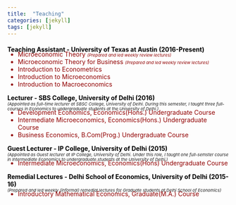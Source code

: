 ```yaml
---
title:  "Teaching"
categories: [jekyll]
tags: [jekyll]
---
```

<!---<h4><strong><p>University of Texas at Austin</p></strong></h4>-->
<p style="margin-top:20px;"><strong style="color:#000000;">Teaching Assistant - University of Texas at Austin (2016-Present) </strong></p>

<!---
<br />(<a href="" target="_blank">Course evaluations</a>)</p>
-->
<ul style="margin-top:-20px;">
  <li style="color:#910000;">Microeconomic Theory  <em style="font-size:1vw" style="color:#3d3e49;">(Prepared and led weekly review lectures)</em> </li>
  <li style="color:#910000;">Microeconomic Theory for Business <em style="font-size:1vw" style="color:#3d3e49;">(Prepared and led weekly review lectures)</em> </li>
  <li style="color:#910000;">Introduction to Econometrics </li> 
  <li style="color:#910000;">Introduction to Microeconomics </li> 
  <li style="color:#910000;">Introduction to Macroeconomics </li>  
</ul> 

<!---<h4><strong><p style="margin-top:20px;">University of Delhi</p></strong></h4>-->
<p><strong style="color:#000000;">Lecturer - SBS College, University of Delhi  (2016) <br> </strong>
<em style="font-size:1vw" style="color:#3d3e49;"> (Appointed as full-time lecturer at SBSC College, University of Delhi. During this semester, I taught three full-courses in Economics to undergraduate students at the University of Delhi.)</em> </p>

<!---
<br />(<a href="" target="_blank">Course evaluations</a>)</p>
-->
<ul style="margin-top:-20px;">
  <li style="color:#910000;">Development Economics, Economics(Hons.) Undergraduate Course </li>
  <li style="color:#910000;">Intermediate Microeconomics, Economics(Hons.) Undergraduate Course </li>
  <li style="color:#910000;">Business Economics, B.Com(Prog.) Undergraduate Course</li>
</ul>

<p><strong style="color:#000000;">Guest Lecturer - IP College, University of Delhi (2015) </strong><br>
<em style="font-size:1vw" style="color:#3d3e49;">(Appointed as Guest lecturer at IP College, University of Delhi. Under this role, I taught one full-semster course in Intermediate Economics to undergraduate students at the University of Delhi.)</em> </p> 

<!---
<br />(<a href="" target="_blank">Course evaluations</a>)</p>
-->
<ul style="margin-top:-20px;">
<li style="color:#910000;">Intermediate Microeconomics, Economics(Hons) Undergraduate Course</li>
</ul>

<p><strong style="color:#000000;">Remedial Lectures  - Delhi School of Economics, University of Delhi (2015-16) </strong> <br>
 <em style="font-size:1vw" style="color:#3d3e49;">(Prepared and led weekly (informal) remedial lectures for Graduate students at Delhi School of Economics)</em>  </p>
 
<!---
<br />(<a href="" target="_blank">Course evaluations</a>)</p>
-->
<ul style="margin-top:-20px;">
<li style="color:#910000;">Introductory Mathematical Economics, Graduate(M.A.) Course</li>
</ul>




